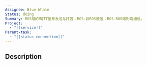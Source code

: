 ```yaml
---
Assignee: Blue Whale
Status: doing
Summary: ROS端的MQTT信息发送与打包；ROS-非ROS通信；ROS-ROS端到端通信。
Project:
  - "[[service]]"
Parent-task:
  - "[[status connection]]"
---
```

## Description